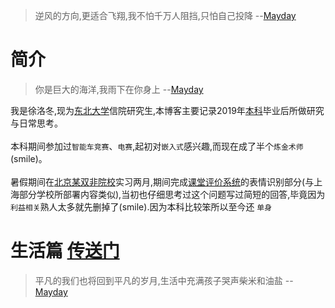 
> 逆风的方向,更适合飞翔,我不怕千万人阻挡,只怕自己投降 --[Mayday](https://www.xiami.com/song/gouoD46cd0)  

# 简介
> 你是巨大的海洋,我雨下在你身上 --[Mayday](https://www.xiami.com/song/xOhiJ7a8e39)  

我是徐洛冬,现为[东北大学](http://www.neu.edu.cn/)信院研究生,本博客主要记录2019年[本科](http://www.njtech.edu.cn/)毕业后所做研究与日常思考。<br><br>
本科期间参加过`智能车竞赛`、`电赛`,起初对`嵌入式`感兴趣,而现在成了半个`炼金术师`(smile)。<br><br>
暑假期间在[北京某双非院校](http://www.ucas.ac.cn/)实习两月,期间完成[课堂评价系统](https://www.zhihu.com/question/342466759/answer/804631441)的表情识别部分(与上海部分学校所部署内容类似),当初也仔细思考过这个问题写过简短的回答,毕竟因为`利益相关`熟人太多就先删掉了(smile).因为本科比较笨所以至今还 `单身`<br>

# 生活篇 [传送门](https://tcloser.github.io/Xu.github.io/talks)
> 平凡的我们也将回到平凡的岁月,生活中充满孩子哭声柴米和油盐 --[Mayday](https://www.xiami.com/song/mSezFp69837)
